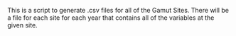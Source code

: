 This is a script to generate .csv files for all of the Gamut Sites. There will be a file for each site for each year that contains all of the variables at the given site.
